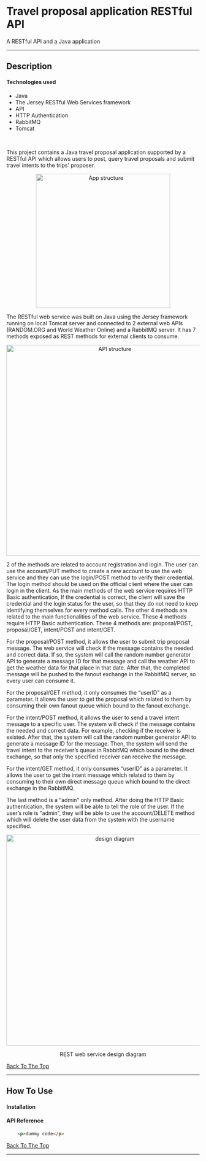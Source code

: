 # Travel proposal application RESTful API
 A RESTful API and a Java application

---

## Description

#### Technologies used

- Java
- The Jersey RESTful Web Services framework
- API
- HTTP Authentication
- RabbitMQ
- Tomcat

<br/>

This project contains a Java travel proposal application supported by a RESTful API which allows users to post, query travel proposals and submit travel intents to the trips' proposer.

<p align="center">
  <img src="https://github.com/Anth0nyK/SCCC-RESTful/blob/main/README_Images/1.png" width="350" title="App structure">
</p>

The RESTful web service was built on Java using the Jersey framework running on local Tomcat server and connected to 2 external web APIs (RANDOM.ORG and World Weather Online) and a RabbitMQ server. It has 7 methods exposed as REST methods for external clients to consume.

<p align="center">
  <img src="https://github.com/Anth0nyK/SCCC-RESTful/blob/main/README_Images/2.png" width="550" title="API structure">
</p>

2 of the methods are related to account registration and login. The user can use the account/PUT method to create a new account to use the web service and they can use the login/POST method to verify their credential.  The login method should be used on the official client where the user can login in the client. As the main methods of the web service requires HTTP Basic authentication, If the credential is correct, the client will save the credential and the login status for the user, so that they do not need to keep identifying themselves for every method calls.
The other 4 methods are related to the main functionalities of the web service. These 4 methods require HTTP Basic authentication. These 4 methods are: proposal/POST, proposal/GET, intent/POST and intent/GET. 

For the proposal/POST method, it allows the user to submit trip proposal message. The web service will check if the message contains the needed and correct data. If so, the system will call the random number generator API to generate a message ID for that message and call the weather API to get the weather data for that place in that date. After that, the completed message will be pushed to the fanout exchange in the RabbitMQ server, so every user can consume it. 

For the proposal/GET method, it only consumes the “userID” as a parameter. It allows the user to get the proposal which related to them by consuming their own fanout queue which bound to the fanout exchange. 

For the intent/POST method, it allows the user to send a travel intent message to a specific user. The system will check if the message contains the needed and correct data. For example, checking if the receiver is existed. After that, the system will call the random number generator API to generate a message ID for the message. Then, the system will send the travel intent to the receiver’s queue in RabbitMQ which bound to the direct exchange, so that only the specified receiver can receive the message. 

For the intent/GET method, it only consumes “userID” as a parameter. It allows the user to get the intent message which related to them by consuming to their own direct message queue which bound to the direct exchange in the RabbitMQ.

The last method is a “admin” only method. After doing the HTTP Basic authentication, the system will be able to tell the role of the user. If the user’s role is “admin”, they will be able to use the account/DELETE method which will delete the user data from the system with the username specified.

<p align="center">
  <img src="https://github.com/Anth0nyK/SCCC-RESTful/blob/main/README_Images/3.png" width="550" title="design diagram">
</p>
<p align="center">REST web service design diagram</p>

[Back To The Top](#travel-proposal-application-restful-api)

---

## How To Use

#### Installation



#### API Reference

```html
    <p>dummy code</p>
```
[Back To The Top](#travel-proposal-application-restful-api)

---
